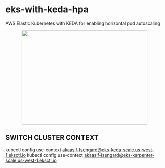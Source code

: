 # eks-with-keda-hpa
AWS Elastic Kubernetes with KEDA for enabling horizontal pod autoscaling


<p align="center">
  <img width="400" height="300" src="https://raw.githubusercontent.com/Azure/azure-relay/master/relay.png">
</p>

## SWITCH CLUSTER CONTEXT
kubectl config use-context akaasif-Isengard@eks-keda-scale.us-west-1.eksctl.io 
kubectl config use-context akaasif-Isengard@eks-karpenter-scale.us-west-1.eksctl.io   